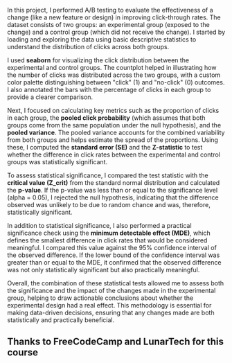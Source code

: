 In this project, I performed A/B testing to evaluate the effectiveness of a change (like a new feature or design) in improving click-through rates. The dataset consists of two groups: an experimental group (exposed to the change) and a control group (which did not receive the change). I started by loading and exploring the data using basic descriptive statistics to understand the distribution of clicks across both groups.

I used **seaborn** for visualizing the click distribution between the experimental and control groups. The countplot helped in illustrating how the number of clicks was distributed across the two groups, with a custom color palette distinguishing between "click" (1) and "no-click" (0) outcomes. I also annotated the bars with the percentage of clicks in each group to provide a clearer comparison.

Next, I focused on calculating key metrics such as the proportion of clicks in each group, the **pooled click probability** (which assumes that both groups come from the same population under the null hypothesis), and the **pooled variance**. The pooled variance accounts for the combined variability from both groups and helps estimate the spread of the proportions. Using these, I computed the **standard error (SE)** and the **Z-statistic** to test whether the difference in click rates between the experimental and control groups was statistically significant. 

To assess statistical significance, I compared the test statistic with the **critical value (Z_crit)** from the standard normal distribution and calculated the **p-value**. If the p-value was less than or equal to the significance level (alpha = 0.05), I rejected the null hypothesis, indicating that the difference observed was unlikely to be due to random chance and was, therefore, statistically significant.

In addition to statistical significance, I also performed a practical significance check using the **minimum detectable effect (MDE)**, which defines the smallest difference in click rates that would be considered meaningful. I compared this value against the 95% confidence interval of the observed difference. If the lower bound of the confidence interval was greater than or equal to the MDE, it confirmed that the observed difference was not only statistically significant but also practically meaningful.

Overall, the combination of these statistical tests allowed me to assess both the significance and the impact of the changes made in the experimental group, helping to draw actionable conclusions about whether the experimental design had a real effect. This methodology is essential for making data-driven decisions, ensuring that any changes made are both statistically and practically beneficial.

<h2>Thanks to FreeCodeCamp and LunarTech for this course</h2>
